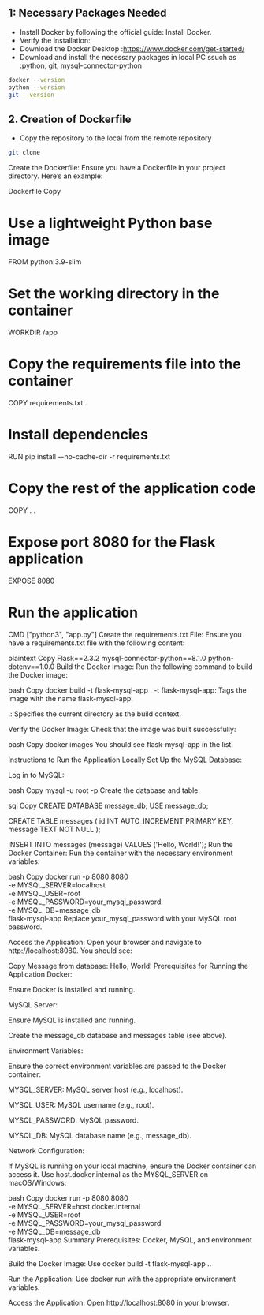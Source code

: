 ## 1: Necessary Packages Needed

- Install Docker by following the official guide: Install Docker.
- Verify the installation:
- Download the Docker Desktop :https://www.docker.com/get-started/
- Download and install the necessary packages in local PC ssuch as :python, git, mysql-connector-python 
```sh
docker --version
python --version
git --version
```
## 2. Creation of Dockerfile

- Copy the repository to the local from the remote repository
```sh
git clone 
```
Create the Dockerfile:
Ensure you have a Dockerfile in your project directory. Here’s an example:

Dockerfile
Copy
# Use a lightweight Python base image
FROM python:3.9-slim

# Set the working directory in the container
WORKDIR /app

# Copy the requirements file into the container
COPY requirements.txt .

# Install dependencies
RUN pip install --no-cache-dir -r requirements.txt

# Copy the rest of the application code
COPY . .

# Expose port 8080 for the Flask application
EXPOSE 8080

# Run the application
CMD ["python3", "app.py"]
Create the requirements.txt File:
Ensure you have a requirements.txt file with the following content:

plaintext
Copy
Flask==2.3.2
mysql-connector-python==8.1.0
python-dotenv==1.0.0
Build the Docker Image:
Run the following command to build the Docker image:

bash
Copy
docker build -t flask-mysql-app .
-t flask-mysql-app: Tags the image with the name flask-mysql-app.

.: Specifies the current directory as the build context.

Verify the Docker Image:
Check that the image was built successfully:

bash
Copy
docker images
You should see flask-mysql-app in the list.

Instructions to Run the Application Locally
Set Up the MySQL Database:

Log in to MySQL:

bash
Copy
mysql -u root -p
Create the database and table:

sql
Copy
CREATE DATABASE message_db;
USE message_db;

CREATE TABLE messages (
    id INT AUTO_INCREMENT PRIMARY KEY,
    message TEXT NOT NULL
);

INSERT INTO messages (message) VALUES ('Hello, World!');
Run the Docker Container:
Run the container with the necessary environment variables:

bash
Copy
docker run -p 8080:8080 \
  -e MYSQL_SERVER=localhost \
  -e MYSQL_USER=root \
  -e MYSQL_PASSWORD=your_mysql_password \
  -e MYSQL_DB=message_db \
  flask-mysql-app
Replace your_mysql_password with your MySQL root password.

Access the Application:
Open your browser and navigate to http://localhost:8080. You should see:

Copy
Message from database: Hello, World!
Prerequisites for Running the Application
Docker:

Ensure Docker is installed and running.

MySQL Server:

Ensure MySQL is installed and running.

Create the message_db database and messages table (see above).

Environment Variables:

Ensure the correct environment variables are passed to the Docker container:

MYSQL_SERVER: MySQL server host (e.g., localhost).

MYSQL_USER: MySQL username (e.g., root).

MYSQL_PASSWORD: MySQL password.

MYSQL_DB: MySQL database name (e.g., message_db).

Network Configuration:

If MySQL is running on your local machine, ensure the Docker container can access it. Use host.docker.internal as the MYSQL_SERVER on macOS/Windows:

bash
Copy
docker run -p 8080:8080 \
  -e MYSQL_SERVER=host.docker.internal \
  -e MYSQL_USER=root \
  -e MYSQL_PASSWORD=your_mysql_password \
  -e MYSQL_DB=message_db \
  flask-mysql-app
Summary
Prerequisites: Docker, MySQL, and environment variables.

Build the Docker Image: Use docker build -t flask-mysql-app ..

Run the Application: Use docker run with the appropriate environment variables.

Access the Application: Open http://localhost:8080 in your browser.